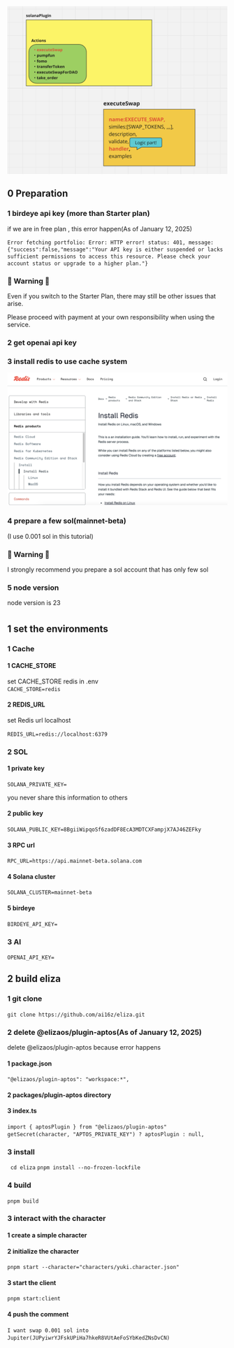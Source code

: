 ![](./images/2.png)

## 0 Preparation

### 1 birdeye api key (more than Starter plan)

if we are in free plan , this error happen(As of January 12, 2025)

```
Error fetching portfolio: Error: HTTP error! status: 401, message: {"success":false,"message":"Your API key is either suspended or lacks sufficient permissions to access this resource. Please check your account status or upgrade to a higher plan."}
```

### 🚨 Warning 🚨

Even if you switch to the Starter Plan, there may still be other issues that arise.

Please proceed with payment at your own responsibility when using the service.

### 2 get openai api key

### 3 install redis to use cache system

![](./images/3.png)

### 4 prepare a few sol(mainnet-beta)

(I use 0.001 sol in this tutorial)

### 🚨 Warning 🚨

I strongly recommend you prepare a sol account that has only few sol

### 5 node version

node version is 23

#

## 1 set the environments

### 1 Cache

#### 1 CACHE_STORE

set CACHE_STORE redis in .env  
`CACHE_STORE=redis`

#### 2 REDIS_URL

set Redis url localhost

`REDIS_URL=redis://localhost:6379`

### 2 SOL

#### 1 private key

`SOLANA_PRIVATE_KEY=`

you never share this information to others

#### 2 public key

`SOLANA_PUBLIC_KEY=8BgiiWipqoSf6zadDF8EcA3MDTCXFampjX7AJ46ZEFky`

#### 3 RPC url

`RPC_URL=https://api.mainnet-beta.solana.com`

#### 4 Solana cluster

`SOLANA_CLUSTER=mainnet-beta`

#### 5 birdeye

`BIRDEYE_API_KEY=`

### 3 AI

`OPENAI_API_KEY=`

## 2 build eliza

### 1 git clone

`git clone https://github.com/ai16z/eliza.git`

### 2 delete @elizaos/plugin-aptos(As of January 12, 2025)

delete @elizaos/plugin-aptos because error happens

#### 1 package.json

`"@elizaos/plugin-aptos": "workspace:*",`

#### 2 packages/plugin-aptos directory

#### 3 index.ts

`import { aptosPlugin } from "@elizaos/plugin-aptos" `
`getSecret(character, "APTOS_PRIVATE_KEY") ? aptosPlugin : null,`

### 3 install

` cd eliza`
`pnpm install --no-frozen-lockfile`

### 4 build

`pnpm build`

### 3 interact with the character

#### 1 create a simple character

#### 2 initialize the character

`pnpm start --character="characters/yuki.character.json"`

#### 3 start the client

`pnpm start:client`

#### 4 push the comment

`I want swap 0.001 sol into Jupiter(JUPyiwrYJFskUPiHa7hkeR8VUtAeFoSYbKedZNsDvCN)`

